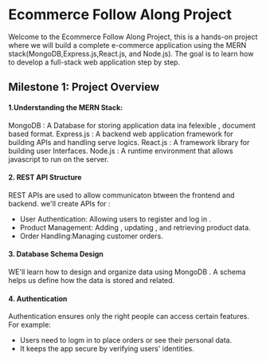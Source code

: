 # Ecommerce Follow Along Project
Welcome to the Ecommerce Follow Along Project, this is a hands-on project where we will build a complete e-commerce application using the MERN stack(MongoDB,Express.js,React.js, and Node.js). The goal is to learn how to develop a full-stack web application step by step.

## Milestone 1: Project Overview 

#### 1.Understanding the MERN Stack:
MongoDB : A Database for storing application data ina felexible , document based format.
Express.js : A backend web application framework for building APIs and handling serve logics.
React.js : A framework library for building user Interfaces.
Node.js : A runtime environment that allows javascript to run on the server.

#### 2. REST API Structure
REST APIs are used to allow communicaton btween the frontend and backend.
we'll create APIs for :
- User Authentication: Allowing users to register and log in .
- Product Management: Adding , updating , and retrieving product data.
- Order Handling:Managing customer orders.

#### 3. Database Schema Design 
WE'll learn how to design and organize data using MongoDB . A schema helps us define how the data is stored and related.

#### 4. Authentication 
Authentication ensures only the right people can access certain features. For example:
- Users need to logm in to place orders or see their personal data.
- It keeps the app secure by verifying users' identities.